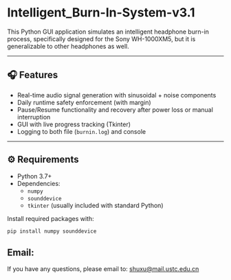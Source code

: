 # Intelligent_Burn-In-System-v3.1

This Python GUI application simulates an intelligent headphone burn-in process, specifically designed for the Sony WH-1000XM5, but it is generalizable to other headphones as well.

---

## 🎧 Features

- Real-time audio signal generation with sinusoidal + noise components
- Daily runtime safety enforcement (with margin)
- Pause/Resume functionality and recovery after power loss or manual interruption
- GUI with live progress tracking (Tkinter)
- Logging to both file (`burnin.log`) and console

---

## ⚙️ Requirements

- Python 3.7+
- Dependencies:
  - `numpy`
  - `sounddevice`
  - `tkinter` (usually included with standard Python)

Install required packages with:

```bash
pip install numpy sounddevice
```

##  Email:
If you have any questions, please email to: shuxu@mail.ustc.edu.cn
